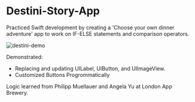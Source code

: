 # Destini-Story-App
Practiced Swift development by creating a 'Choose your own dinner adventure' app to work on IF-ELSE statements and comparison operators.

![destini-demo](https://user-images.githubusercontent.com/29379185/48669104-e7ea8580-eaca-11e8-8e55-2f8112cb1d70.gif)


Demonstrated:

- Replacing and updating UILabel, UIButton, and UIImageView.
- Customized Buttons Progrommatically 

Logic learned from Philipp Muellauer and Angela Yu at London App Brewery.
